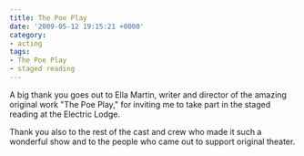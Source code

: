 ```yaml
---
title: The Poe Play
date: '2009-05-12 19:15:21 +0000'
category:
- acting
tags:
- The Poe Play
- staged reading
---
```


A big thank you goes out to Ella Martin, writer and director of the amazing
original work "The Poe Play," for inviting me to take part in the staged reading
at the Electric Lodge.

Thank you also to the rest of the cast and crew who made it such a wonderful
show and to the people who came out to support original theater.
